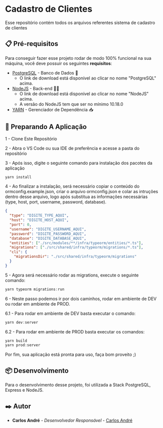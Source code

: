 # Cadastro de Clientes

Esse repositório contém todos os arquivos referentes sistema de cadastro de clientes

## 📋 Pré-requisitos

Para conseguir fazer esse projeto rodar de modo 100% funcional na sua máquina,
você deve possuir os seguintes **requisitos**:

- [PostgreSQL](https://www.postgresql.org/download/) - Banco de Dados 💺
  - O link de download está disponível ao clicar no nome "PostgreSQL" acima.
- [NodeJS](https://nodejs.org/en/download/) - Back-end 👨‍💻
  - O link de download está disponível ao clicar no nome "NodeJS" acima.
  - A versão do NodeJS tem que ser no mínimo 10.18.0
- [YARN](https://yarnpkg.com/) - Gerenciador de Dependência 📥

## 🚀 Preparando A Aplicação

1 - Clone Este Repositório

2 - Abra o VS Code ou sua IDE de preferência e acesse a pasta do repositório

3 - Após isso, digite o seguinte comando para instalação dos pacotes da aplicação

```jsx
yarn install
```

4 - Ao finalizar a instalação, será necessário copiar o conteúdo do ormconfig.example.json, criar o arquivo ormconfig.json e colar as intruções dentro desse arquivo, logo após substitua as informações necessárias (type, host, port, username, password, database).

```json
{
  "type": "DIGITE_TYPE_AQUI",
  "host": "DIGITE_HOST_AQUI",
  "port": 0,
  "username": "DIGITE_USERNAME_AQUI",
  "password": "DIGITE_PASSWORD_AQUI",
  "database": "DIGITE_DATABASE_AQUI",
  "entities": ["./src/modules/**/infra/typeorm/entities/*.ts"],
  "migrations": ["./src/shared/infra/typeorm/migrations/*.ts"],
  "cli": {
    "migrationsDir": "./src/shared/infra/typeorm/migrations"
  }
}
```

5 - Agora será necessário rodar as migrations, execute o seguinte comando:

```jsx
yarn typeorm migrations:run
```

6 - Neste passo podemos ir por dois caminhos, rodar em ambiente de DEV ou rodar em ambiente de PROD.

6.1 - Para rodar em ambiente de DEV basta executar o comando:

```jsx
yarn dev:server
```

6.2 - Para rodar em ambiente de PROD basta executar os comandos:

```jsx
yarn build
yarn prod:server
```

Por fim, sua aplicação está pronta para uso, faça bom proveito ;)

## 📦 Desenvolvimento

Para o desenvolvimento desse projeto, foi utilizada a Stack PostgreSQL, Express e NodeJS.

## ✒️ Autor

- **Carlos André** - _Desenvolvedor Responsável_ - [Carlos André](https://github.com/carlosajr)
